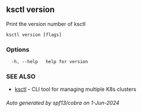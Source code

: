 ## ksctl version

Print the version number of ksctl

```
ksctl version [flags]
```

### Options

```
  -h, --help   help for version
```

### SEE ALSO

* [ksctl](ksctl.md)	 - CLI tool for managing multiple K8s clusters

###### Auto generated by spf13/cobra on 1-Jun-2024
